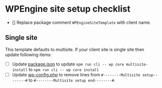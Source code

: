 # WPEngine site setup checklist

- [] Replace package comment `WPEngineSiteTemplate` with client name.

## Single site

This template defaults to multisite. If your client site is single site then update following items:

- [ ] Update [package.json](package.json) to update `npm run cli -- wp core multisite-install` to `npm run cli -- wp core install`
- [ ] Update [wp-config.php](local/public/wp-config.php) to remove lines from `#--------Multisite setup--------#` to `#--------Multisite setup end--------#`.
